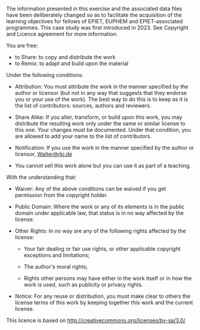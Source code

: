 The information presented in this exercise and the
associated data files have been deliberately changed so as to facilitate
the acquisition of the learning objectives for fellows of EPIET, EUPHEM
and EPIET-associated programmes. This case study was first introduced in 2023. See Copyright and Licence agreement for more information.

You are free:

-   to Share: to copy and distribute the work
-   to Remix: to adapt and build upon the material

Under the following conditions:

-   Attribution: You must attribute the work in the manner specified by
    the author or licensor (but not in any way that suggests that they
    endorse you or your use of the work). The best way to do this is to
    keep as it is the list of contributors: sources, authors and
    reviewers.

-   Share Alike: If you alter, transform, or build upon this work, you
    may distribute the resulting work only under the same or similar
    license to this one. Your changes must be documented. Under that
    condition, you are allowed to add your name to the list of
    contributors.

-   Notification: If you use the work in the manner specified by the
    author or licensor, [Walter\@rki.de](mailto:Walterj@rki.de)

-   You cannot sell this work alone but you can use it as part of a
    teaching.

With the understanding that:

-   Waiver: Any of the above conditions can be waived if you get
    permission from the copyright holder.

-   Public Domain: Where the work or any of its elements is in the
    public domain under applicable law, that status is in no way
    affected by the license.

-   Other Rights: In no way are any of the following rights affected by
    the license:

    -   Your fair dealing or fair use rights, or other applicable
        copyright exceptions and limitations;

    -   The author's moral rights;

    -   Rights other persons may have either in the work itself or in
        how the work is used, such as publicity or privacy rights.

-   Notice: For any reuse or distribution, you must make clear to others
    the license terms of this work by keeping together this work and the
    current license.

This licence is based on
<http://creativecommons.org/licenses/by-sa/3.0/>